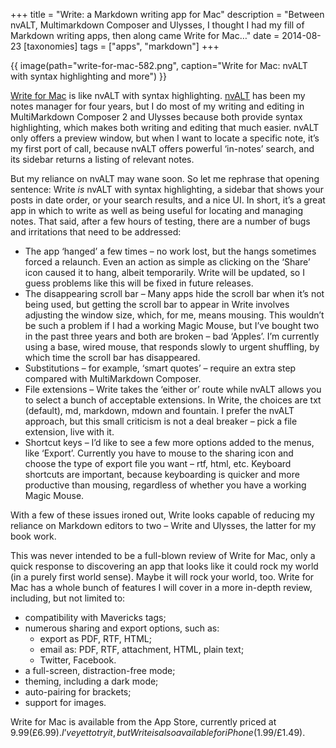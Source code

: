 +++
title = "Write: a Markdown writing app for Mac"
description = "Between nvALT, Multimarkdown Composer and Ulysses, I thought I had my fill of Markdown writing apps, then along came Write for Mac…"
date = 2014-08-23
[taxonomies]
tags = ["apps", "markdown"]
+++

{{ image(path="write-for-mac-582.png", caption="Write for Mac: nvALT with syntax highlighting and more") }}

[Write for Mac](http://writeapp.net/mac/) is like nvALT with syntax highlighting. [nvALT](http://brettterpstra.com/projects/nvalt/) has been my notes manager for four years, but I do most of my writing and editing in MultiMarkdown Composer 2 and Ulysses because both provide syntax highlighting, which makes both writing and editing that much easier. nvALT only offers a preview window, but when I want to locate a specific note, it’s my first port of call, because nvALT offers powerful ‘in-notes’ search, and its sidebar returns a listing of relevant notes.

But my reliance on nvALT may wane soon. So let me rephrase that opening sentence: Write *is* nvALT with syntax highlighting, a sidebar that shows your posts in date order, or your search results, and a nice UI. In short, it’s a great app in which to write as well as being useful for locating and managing notes. That said, after a few hours of testing, there are a number of bugs and irritations that need to be addressed:

* The app ‘hanged’ a few times – no work lost, but the hangs sometimes forced a relaunch. Even an action as simple as clicking on the ‘Share’ icon caused it to hang, albeit temporarily. Write will be updated, so I guess problems like this will be fixed in future releases.
* The disappearing scroll bar – Many apps hide the scroll bar when it’s not being used, but getting the scroll bar to appear in Write involves adjusting the window size, which, for me, means mousing. This wouldn’t be such a problem if I had a working Magic Mouse, but I’ve bought two in the past three years and both are broken – bad ‘Apples’. I’m currently using a base, wired mouse, that responds slowly to urgent shuffling, by which time the scroll bar has disappeared. 
* Substitutions – for example, ‘smart quotes’ – require an extra step compared with MultiMarkdown Composer.
* File extensions – Write takes the ‘either or’ route while nvALT allows you to select a bunch of acceptable extensions. In Write, the choices are txt (default), md, markdown, mdown and fountain. I prefer the nvALT approach, but this small criticism is not a deal breaker – pick a file extension, live with it.  
* Shortcut keys – I’d like to see a few more options added to the menus, like ‘Export’. Currently you have to mouse to the sharing icon and choose the type of export file you want – rtf, html, etc. Keyboard shortcuts are important, because keyboarding is quicker and more productive than mousing, regardless of whether you have a working Magic Mouse.

With a few of these issues ironed out, Write looks capable of reducing my reliance on Markdown editors to two – Write and Ulysses, the latter for my book work.

This was never intended to be a full-blown review of Write for Mac, only a quick response to discovering an app that looks like it could rock my world (in a purely first world sense). Maybe it will rock your world, too. Write for Mac has a whole bunch of features I will cover in a more in-depth review, including, but not limited to:

* compatibility with Mavericks tags;
* numerous sharing and export options, such as:
	* export as PDF, RTF, HTML;
	* email as: PDF, RTF, attachment, HTML, plain text;
	* Twitter, Facebook.
* a full-screen, distraction-free mode;
* theming, including a dark mode;
* auto-pairing for brackets;
* support for images.

Write for Mac is available from the App Store, currently priced at $9.99 (£6.99). I’ve yet to try it, but Write is also available for iPhone ($1.99/£1.49).